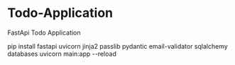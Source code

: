# Todo-Application
FastApi Todo Application

pip install fastapi uvicorn jinja2 passlib pydantic email-validator sqlalchemy databases
uvicorn main:app --reload
